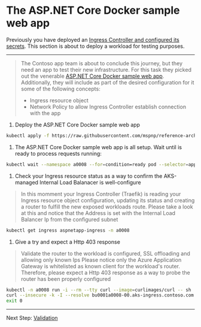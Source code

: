 # The ASP.NET Core Docker sample web app

Previously you have deployed an [Ingress Controller and configured its secrets](./07-secret-managment-and-ingress-controller).
This section is about to deploy a workload for testing purposes.

---

> The Contoso app team is about to conclude this journey, but they need an app to test their new infrastructure. For this task they picked out the venerable [ASP.NET Core Docker sample web app](https://github.com/dotnet/dotnet-docker/tree/master/samples/aspnetapp). Additionally, they will include as part of the desired configuration for it some of the following concepts:
>
> * Ingress resource object
> * Network Policy to allow Ingress Controller establish connection with the app

1. Deploy the ASP.NET Core Docker sample web app

  ```bash
  kubectl apply -f https://raw.githubusercontent.com/mspnp/reference-architectures/master/aks/secure-baseline/workload/aspnetapp.yaml
  ```

1. The ASP.NET Core Docker sample web app is all setup. Wait until is ready to process requests running:

  ```bash
  kubectl wait --namespace a0008 --for=condition=ready pod --selector=app.kubernetes.io/name=aspnetapp --timeout=90s
  ```

1. Check your Ingress resource status as a way to confirm the AKS-managed
   Internal Load Balanacer is well-configure

  > In this momment your Ingress Controller (Traefik) is reading your Ingress
  > resource object configuration, updating its status and creating a router to
  > fulfill the new exposed workloads route.
  > Please take a look at this and notice that the Address is set with the Internal Load Balancer Ip from
  > the configured subnet

  ```bash
  kubectl get ingress aspnetapp-ingress -n a0008
  ```

1. Give a try and expect a Http 403 response

  > Validate the router to the workload is configured, SSL offloading and allowing only known Ips
  > Please notice only the Azure Application Gateway is whitelisted as known client for
  > the workload's router. Therefore, please expect a Http 403 response
  > as a way to probe the router has been properly configured

  ```bash
  kubectl -n a0008 run -i --rm --tty curl --image=curlimages/curl -- sh
  curl --insecure -k -I --resolve bu0001a0008-00.aks-ingress.contoso.com:443:10.240.4.4 https://bu0001a0008-00.aks-ingress.contoso.com
  exit 0
  ```

---
Next Step: [Validation](./09-validation.md)
